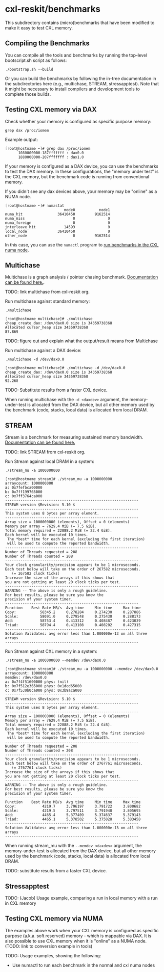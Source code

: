 # cxl-reskit/benchmarks

This subdirectory contains (micro)benchmarks that have been modified to make it easy to test
CXL memory.

## Compiling the Benchmarks

You can compile all the tools and benchmarks by running the top-level bootscript.sh script as follows:

```shell
./bootstrap.sh --build
```

Or you can build the benchmarks by following the in-tree documentation in the subdirectories here
(e.g., multichase, STREAM, stressapptest). Note that it might be necessary to install compilers and
development tools to complete those builds.

## Testing CXL memory via DAX

Check whether your memory is configured as specific purpose memory:

```shell
grep dax /proc/iomem
```

Example output:

```text
[root@hostname ~]# grep dax /proc/iomem
      1080000000-187fffffff : dax0.0
      1880000000-207fffffff : dax1.0
```

If your memory is configured as a DAX device, you can use the benchmarks to test the DAX memory.
In these configurations, the "memory under test" is the CXL memory, but the benchmark code is running
from conventional memory.

If you didn't see any dax devices above, your memory may be "online" as a NUMA node.

```text
[root@hostname ~]# numastat
                           node0           node1
numa_hit                36410450         9162514
numa_miss                      0               0
numa_foreign                   0               0
interleave_hit             14593               0
local_node              36410450               0
other_node                     0         9162514
```

In this case, you can use the `numactl` program to [run benchmarks in the CXL numa node](https://github.com/cxl-reskit/cxl-reskit/edit/jmg-work/benchmarks/README.md#testing-cxl-memory-via-numa).

## Multichase

Multichase is a graph analysis / pointer chasing benchmark. [Documentation can be found here.](https://github.com/jagalactic/multichase).

TODO: link multichase from cxl-reskit org.

Run multichase against standard memory:

```shell
./multichase
```

```text
[root@hostname multichase]# ./multichase
cheap_create_dax: /dev/dax0.0 size is 34359738368
Allocated cursor_heap size 34359738368
87.869
```

TODO: figure out and explain what the output/result means from Multichase

Run multichase against a DAX device:

```shell
./multichase -d /dev/dax0.0
```

```text
[root@hostname multichase]# ./multichase -d /dev/dax0.0
cheap_create_dax: /dev/dax0.0 size is 34359738368
Allocated cursor_heap size 34359738368
92.268
```

TODO: Substitute results from a faster CXL device.

When running multichase with the `-d <daxdev>` argument, the memory-under-test is allocated from the DAX device, but all other memory used by the benchmark (code, stacks, local data) is allocated from local DRAM.

## STREAM

Stream is a benchmark for measuring sustained memory bandwidth. [Documentation can be found here.](https://github.com/jagalactic/STREAM)

TODO: link STREAM from cxl-reskit org.

Run Stream against local DRAM in a system:

```shell
./stream_mu -a 1000000000
```

```text
[root@hostname stream]# ./stream_mu -a 1000000000
arraycount: 1000000000
a: 0x7fefbca00000
b: 0x7ff199765000
c: 0x7ff3764ca000
-------------------------------------------------------------
STREAM version $Revision: 5.10 $
-------------------------------------------------------------
This system uses 8 bytes per array element.
-------------------------------------------------------------
Array size = 1000000000 (elements), Offset = 0 (elements)
Memory per array = 7629.4 MiB (= 7.5 GiB).
Total memory required = 22888.2 MiB (= 22.4 GiB).
Each kernel will be executed 10 times.
 The *best* time for each kernel (excluding the first iteration)
 will be used to compute the reported bandwidth.
-------------------------------------------------------------
Number of Threads requested = 208
Number of Threads counted = 208
-------------------------------------------------------------
Your clock granularity/precision appears to be 1 microseconds.
Each test below will take on the order of 267582 microseconds.
   (= 267582 clock ticks)
Increase the size of the arrays if this shows that
you are not getting at least 20 clock ticks per test.
-------------------------------------------------------------
WARNING -- The above is only a rough guideline.
For best results, please be sure you know the
precision of your system timer.
-------------------------------------------------------------
Function    Best Rate MB/s  Avg time     Min time     Max time
Copy:           58345.2     0.278284     0.274230     0.287886
Scale:          58091.0     0.279548     0.275430     0.288173
Add:            58753.4     0.413312     0.408487     0.423039
Triad:          58794.4     0.413108     0.408202     0.427315
-------------------------------------------------------------
Solution Validates: avg error less than 1.000000e-13 on all three arrays
-------------------------------------------------------------
```

Run Stream against CXL memory in a system:

```shell
./stream_mu -a 1000000000 --memdev /dev/dax0.0
```

```text
[root@hostname stream]# ./stream_mu -a 1000000000 --memdev /dev/dax0.0
arraycount: 1000000000
memdev: /dev/dax0.0
a: 0x7f4f51600000 phys: (nil)
b: 0x7f512e365000 phys: 0x1dcd65000
c: 0x7f530b0ca000 phys: 0x3b9aca000
-------------------------------------------------------------
STREAM version $Revision: 5.10 $
-------------------------------------------------------------
This system uses 8 bytes per array element.
-------------------------------------------------------------
Array size = 1000000000 (elements), Offset = 0 (elements)
Memory per array = 7629.4 MiB (= 7.5 GiB).
Total memory required = 22888.2 MiB (= 22.4 GiB).
Each kernel will be executed 10 times.
 The *best* time for each kernel (excluding the first iteration)
 will be used to compute the reported bandwidth.
-------------------------------------------------------------
Number of Threads requested = 208
Number of Threads counted = 208
-------------------------------------------------------------
Your clock granularity/precision appears to be 1 microseconds.
Each test below will take on the order of 2767761 microseconds.
   (= 2767761 clock ticks)
Increase the size of the arrays if this shows that
you are not getting at least 20 clock ticks per test.
-------------------------------------------------------------
WARNING -- The above is only a rough guideline.
For best results, please be sure you know the
precision of your system timer.
-------------------------------------------------------------
Function    Best Rate MB/s  Avg time     Min time     Max time
Copy:            4219.7     3.796197     3.791722     3.800682
Scale:           4219.5     3.797511     3.791948     3.805695
Add:             4465.4     5.377409     5.374637     5.379143
Triad:           4465.1     5.378502     5.375028     5.383458
-------------------------------------------------------------
Solution Validates: avg error less than 1.000000e-13 on all three arrays
-------------------------------------------------------------
```

When running stream_mu with the `--memdev <daxdev>` argument, the memory-under-test is allocated from the DAX device, but all other memory used by the benchmark (code, stacks, local data) is allocated from local DRAM.

TODO: substitute results from a faster CXL device.

## Stressapptest

TODO: (Jacob) Usage example, comparing a run in local memory with a run in CXL memory

## Testing CXL memory via NUMA

The examples above work when your CXL memory is configured as specific purpose (a.k.a. soft reserved) memory - which is mappable via DAX. It is also possible to use CXL memory when it is "online" as a NUMA node. (TODO: link to conversion example in tools)

TODO: Usage examples, showing the following:

* Use numactl to run each benchmark in the normal and cxl numa nodes
